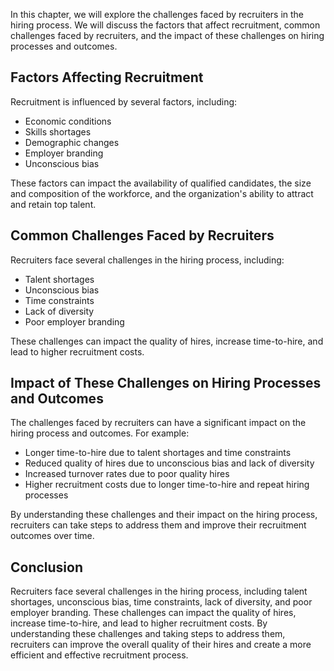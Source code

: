 
In this chapter, we will explore the challenges faced by recruiters in the hiring process. We will discuss the factors that affect recruitment, common challenges faced by recruiters, and the impact of these challenges on hiring processes and outcomes.

Factors Affecting Recruitment
-----------------------------

Recruitment is influenced by several factors, including:

* Economic conditions
* Skills shortages
* Demographic changes
* Employer branding
* Unconscious bias

These factors can impact the availability of qualified candidates, the size and composition of the workforce, and the organization's ability to attract and retain top talent.

Common Challenges Faced by Recruiters
-------------------------------------

Recruiters face several challenges in the hiring process, including:

* Talent shortages
* Unconscious bias
* Time constraints
* Lack of diversity
* Poor employer branding

These challenges can impact the quality of hires, increase time-to-hire, and lead to higher recruitment costs.

Impact of These Challenges on Hiring Processes and Outcomes
-----------------------------------------------------------

The challenges faced by recruiters can have a significant impact on the hiring process and outcomes. For example:

* Longer time-to-hire due to talent shortages and time constraints
* Reduced quality of hires due to unconscious bias and lack of diversity
* Increased turnover rates due to poor quality hires
* Higher recruitment costs due to longer time-to-hire and repeat hiring processes

By understanding these challenges and their impact on the hiring process, recruiters can take steps to address them and improve their recruitment outcomes over time.

Conclusion
----------

Recruiters face several challenges in the hiring process, including talent shortages, unconscious bias, time constraints, lack of diversity, and poor employer branding. These challenges can impact the quality of hires, increase time-to-hire, and lead to higher recruitment costs. By understanding these challenges and taking steps to address them, recruiters can improve the overall quality of their hires and create a more efficient and effective recruitment process.

